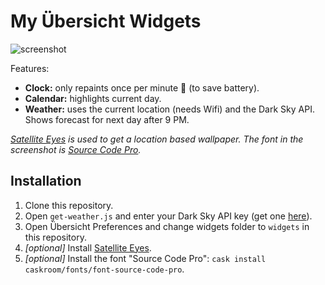 # My Übersicht Widgets

![screenshot](https://simonhaenisch.com/desktop-auckland.jpg)

Features:

* **Clock:** only repaints once per minute 💪 (to save battery).
* **Calendar:** highlights current day.
* **Weather:** uses the current location (needs Wifi) and the Dark Sky API. Shows forecast for next day after 9 PM.

_[Satellite Eyes](https://github.com/tomtaylor/satellite-eyes) is used to get a location based wallpaper. The font in the screenshot is [Source Code Pro](https://github.com/adobe-fonts/source-code-pro)._

## Installation

1. Clone this repository.
2. Open `get-weather.js` and enter your Dark Sky API key (get one [here](https://darksky.net/dev)).
3. Open Übersicht Preferences and change widgets folder to `widgets` in this repository.
4. _[optional]_ Install [Satellite Eyes](http://satelliteeyes.tomtaylor.co.uk/).
5. _[optional]_ Install the font "Source Code Pro": `cask install caskroom/fonts/font-source-code-pro`.
